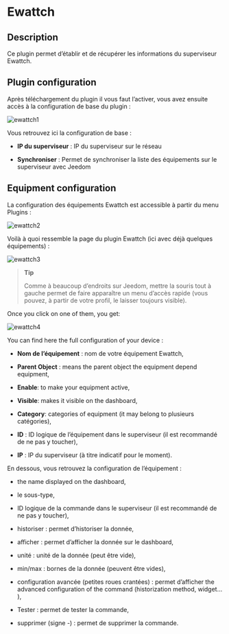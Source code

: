 Ewattch 
=======

Description
-----------

Ce plugin permet d’établir et de récupérer les informations du
superviseur Ewattch.

Plugin configuration
-----------------------

Après téléchargement du plugin il vous faut l’activer, vous avez ensuite
accès à la configuration de base du plugin :

![ewattch1](../images/ewattch1.PNG)

Vous retrouvez ici la configuration de base :

-   **IP du superviseur** : IP du superviseur sur le réseau

-   **Synchroniser** : Permet de synchroniser la liste des équipements
    sur le superviseur avec Jeedom

Equipment configuration
-----------------------------

La configuration des équipements Ewattch est accessible à partir du menu
Plugins :

![ewattch2](../images/ewattch2.PNG)

Voilà à quoi ressemble la page du plugin Ewattch (ici avec déjà quelques
équipements) :

![ewattch3](../images/ewattch3.PNG)

> **Tip**
>
> Comme à beaucoup d’endroits sur Jeedom, mettre la souris tout à gauche
> permet de faire apparaître un menu d’accès rapide (vous pouvez, à
> partir de votre profil, le laisser toujours visible).

Once you click on one of them, you get:

![ewattch4](../images/ewattch4.PNG)

You can find here the full configuration of your device :

-   **Nom de l’équipement** : nom de votre équipement Ewattch,

-   **Parent Object** : means the parent object the equipment depend
    equipment,

-   **Enable**: to make your equipment active,

-   **Visible**: makes it visible on the dashboard,

-   **Category**: categories of equipment (it may belong to
    plusieurs catégories),

-   **ID** : ID logique de l’équipement dans le superviseur (il est
    recommandé de ne pas y toucher),

-   **IP** : IP du superviseur (à titre indicatif pour le moment).

En dessous, vous retrouvez la configuration de l’équipement :

-   the name displayed on the dashboard,

-   le sous-type,

-   ID logique de la commande dans le superviseur (il est recommandé de
    ne pas y toucher),

-   historiser : permet d’historiser la donnée,

-   afficher : permet d’afficher la donnée sur le dashboard,

-   unité : unité de la donnée (peut être vide),

-   min/max : bornes de la donnée (peuvent être vides),

-   configuration avancée (petites roues crantées) : permet d’afficher
    the advanced configuration of the command (historization method,
    widget…​),

-   Tester : permet de tester la commande,

-   supprimer (signe -) : permet de supprimer la commande.


